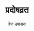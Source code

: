 ---
title: प्रदोषव्रत
subtitle: शिव उपासना
short:
  प्रदोषव्रत हे एक काम्य व्रत आहे. सूर्यास्तानंतर पुढे ३ मुहूर्त (म्हणजे मध्यम मानाने  साधारण २ तास २४ मिनिटे) प्रदोष काळ असतो. रात्रीच्या प्रारंभकालात या व्रताचे पूजा विधान करायचे असते म्हणून या व्रताला प्रदोषव्रत असे म्हणतात. प्रत्येक महिन्याच्या शुद्ध आणि वद्य त्रयोदशीला हे व्रत करतात. शिव ही या व्रताची देवता होय. दिवसभर उपवास आणि रात्री शिवपूजेनंतर भोजन हा या व्रताचा मुख्य विधी आहे.
long:
  ज्यांना संपूर्ण वर्षातील प्रदोषव्रत करणे शक्य नसेल त्यांनी विशेषत्वाने असलेल्या शनिप्रदोष, सोमप्रदोष किंवा भौमप्रदोष यापैकी एखाद्या प्रदोषाचे व्रत करावे. प्रदोष जर शनिवार, सोमवार आणि मंगळवार या दिवशी आला, तर त्याला अनुक्रमे शनिप्रदोष, सोमप्रदोष व भौमप्रदोष असे म्हणतात. कृष्ण पक्षातील प्रदोष जर शनिवारी आला, तर तो विशेष फलदायी मानतात.

  भाजलेले सातूचे पीठ, तूप व साखरेचा नैवेद्य अर्पण केला जातो. तसेच आठ दिशांना आठ दिवे प्रज्वलित केले जातात. कर्ज, रोग, दारिद्र्य, अपमृत्यु, भय, मनस्ताप यापासून कायमची मुक्तता व्हावी याकरिता हे व्रत केले जाते.

  सोमवार असता आनंद, शांतिरक्षणासाठी व पारमार्थिक कल्याण प्राप्त होते.

  मंगळवार असता ऋणातून मुक्तता होते.

  बुधवार असता सर्व प्रकारच्या पापातून मुक्तता होते.

  गुरुवार असता शत्रूंचा नाश होतो.

  शुक्रवार असता सौभाग्य, समृद्धी प्राप्त होतात तसेच धर्म, अर्थ, काम व मोक्षप्राप्ति साठी शुक्रवारी हे व्रत करावे.

  शनिवार असता पुत्र प्राप्तीसाठी शनिप्रदोष वर्षभर किंवा फलप्राप्ती होई पर्यंत करावा.

  रविवार असता आयुरारोग्याची प्राप्ती होते.
  
  नागेन्द्रहाराय त्रिलोचनाय भस्माङरागाय महेश्वराय।
  नित्याय शुद्धाय दिगम्बराय तस्मै नकाराय नमः शिवाय।।

image: Pradoshha.jpg
uploadDate: 2021/07/06
tags:
  - Pradosha
  - Shiv Upasana
  - प्रदोश
  - शिवोपासना
---